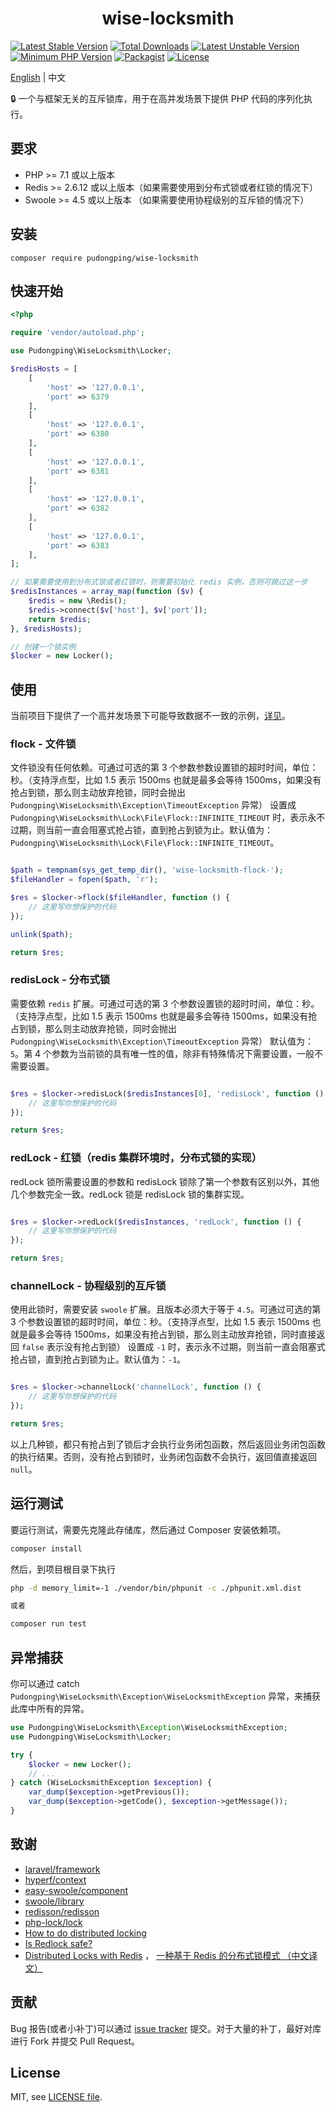 <h1 align="center">wise-locksmith</h1>

<p align="center">

[![Latest Stable Version](https://poser.pugx.org/pudongping/wise-locksmith/v/stable.svg)](https://packagist.org/packages/pudongping/wise-locksmith)
[![Total Downloads](https://poser.pugx.org/pudongping/wise-locksmith/downloads.svg)](https://packagist.org/packages/pudongping/wise-locksmith)
[![Latest Unstable Version](https://poser.pugx.org/pudongping/wise-locksmith/v/unstable.svg)](https://packagist.org/packages/pudongping/wise-locksmith)
[![Minimum PHP Version](http://img.shields.io/badge/php-%3E%3D%207.1-8892BF.svg)](https://php.net/)
[![Packagist](https://img.shields.io/packagist/v/pudongping/wise-locksmith.svg)](https://github.com/pudongping/wise-locksmith)
[![License](https://poser.pugx.org/pudongping/wise-locksmith/license)](https://packagist.org/packages/pudongping/wise-locksmith)

</p>

[English](./README.md) | 中文

:lock: 一个与框架无关的互斥锁库，用于在高并发场景下提供 PHP 代码的序列化执行。

## 要求

- PHP >= 7.1 或以上版本
- Redis >= 2.6.12 或以上版本（如果需要使用到分布式锁或者红锁的情况下）
- Swoole >= 4.5 或以上版本 （如果需要使用协程级别的互斥锁的情况下）

## 安装

```shell
composer require pudongping/wise-locksmith
```

## 快速开始

```php
<?php

require 'vendor/autoload.php';

use Pudongping\WiseLocksmith\Locker;

$redisHosts = [
    [
        'host' => '127.0.0.1',
        'port' => 6379
    ],
    [
        'host' => '127.0.0.1',
        'port' => 6380
    ],
    [
        'host' => '127.0.0.1',
        'port' => 6381
    ],
    [
        'host' => '127.0.0.1',
        'port' => 6382
    ],
    [
        'host' => '127.0.0.1',
        'port' => 6383
    ],
];

// 如果需要使用到分布式锁或者红锁时，则需要初始化 redis 实例，否则可跳过这一步
$redisInstances = array_map(function ($v) {
    $redis = new \Redis();
    $redis->connect($v['host'], $v['port']);
    return $redis;
}, $redisHosts);

// 创建一个锁实例
$locker = new Locker();
```

## 使用

当前项目下提供了一个高并发场景下可能导致数据不一致的示例，[详见](./examples)。

### flock - 文件锁

文件锁没有任何依赖。可通过可选的第 3 个参数参数设置锁的超时时间，单位：秒。（支持浮点型，比如 1.5 表示 1500ms 也就是最多会等待 1500ms，如果没有抢占到锁，那么则主动放弃抢锁，同时会抛出 `Pudongping\WiseLocksmith\Exception\TimeoutException` 异常）
设置成 `Pudongping\WiseLocksmith\Lock\File\Flock::INFINITE_TIMEOUT` 时，表示永不过期，则当前一直会阻塞式抢占锁，直到抢占到锁为止。默认值为：`Pudongping\WiseLocksmith\Lock\File\Flock::INFINITE_TIMEOUT`。

```php

$path = tempnam(sys_get_temp_dir(), 'wise-locksmith-flock-');
$fileHandler = fopen($path, 'r');

$res = $locker->flock($fileHandler, function () {
    // 这里写你想保护的代码
});

unlink($path);

return $res;
```

### redisLock - 分布式锁

需要依赖 `redis` 扩展。可通过可选的第 3 个参数设置锁的超时时间，单位：秒。（支持浮点型，比如 1.5 表示 1500ms 也就是最多会等待 1500ms，如果没有抢占到锁，那么则主动放弃抢锁，同时会抛出 `Pudongping\WiseLocksmith\Exception\TimeoutException` 异常）
默认值为：`5`。第 4 个参数为当前锁的具有唯一性的值，除非有特殊情况下需要设置，一般不需要设置。

```php

$res = $locker->redisLock($redisInstances[0], 'redisLock', function () {
    // 这里写你想保护的代码
});

return $res;
```

### redLock - 红锁（redis 集群环境时，分布式锁的实现）

redLock 锁所需要设置的参数和 redisLock 锁除了第一个参数有区别以外，其他几个参数完全一致。redLock 锁是 redisLock 锁的集群实现。

```php

$res = $locker->redLock($redisInstances, 'redLock', function () {
    // 这里写你想保护的代码
});

return $res;
```

### channelLock - 协程级别的互斥锁

使用此锁时，需要安装 `swoole` 扩展。且版本必须大于等于 `4.5`。可通过可选的第 3 个参数设置锁的超时时间，单位：秒。（支持浮点型，比如 1.5 表示 1500ms 也就是最多会等待 1500ms，如果没有抢占到锁，那么则主动放弃抢锁，同时直接返回 `false` 表示没有抢占到锁）
设置成 `-1` 时，表示永不过期，则当前一直会阻塞式抢占锁，直到抢占到锁为止。默认值为：`-1`。

```php

$res = $locker->channelLock('channelLock', function () {
    // 这里写你想保护的代码
});

return $res;
```

以上几种锁，都只有抢占到了锁后才会执行业务闭包函数，然后返回业务闭包函数的执行结果。否则，没有抢占到锁时，业务闭包函数不会执行，返回值直接返回 `null`。

## 运行测试

要运行测试，需要先克隆此存储库，然后通过 Composer 安装依赖项。

```sh
composer install
```

然后，到项目根目录下执行

```bash
php -d memory_limit=-1 ./vendor/bin/phpunit -c ./phpunit.xml.dist

或者

composer run test
```

## 异常捕获

你可以通过 catch `Pudongping\WiseLocksmith\Exception\WiseLocksmithException` 异常，来捕获此库中所有的异常。

```php
use Pudongping\WiseLocksmith\Exception\WiseLocksmithException;
use Pudongping\WiseLocksmith\Locker;

try {
    $locker = new Locker();
    // ...
} catch (WiseLocksmithException $exception) {
    var_dump($exception->getPrevious());
    var_dump($exception->getCode(), $exception->getMessage());
}

```

## 致谢

- [laravel/framework](https://github.com/laravel/framework)
- [hyperf/context](https://github.com/hyperf/context)
- [easy-swoole/component](https://github.com/easy-swoole/component)
- [swoole/library](https://github.com/swoole/library)
- [redisson/redisson](https://github.com/redisson/redisson)
- [php-lock/lock](https://github.com/php-lock/lock)
- [How to do distributed locking](https://martin.kleppmann.com/2016/02/08/how-to-do-distributed-locking.html)
- [Is Redlock safe?](http://antirez.com/news/101)
- [Distributed Locks with Redis](https://redis.io/docs/manual/patterns/distributed-locks/) ， [一种基于 Redis 的分布式锁模式
  （中文译文）](https://learnku.com/database/t/71960)

## 贡献

Bug 报告(或者小补丁)可以通过 [issue tracker](https://github.com/pudongping/wise-locksmith/issues) 提交。对于大量的补丁，最好对库进行 Fork 并提交 Pull Request。

## License

MIT, see [LICENSE file](LICENSE).
